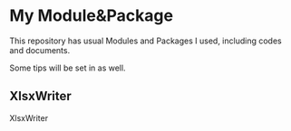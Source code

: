 # My Module&Package
This repository has usual Modules and Packages I used, including codes and documents.

Some tips will be set in as well.

## XlsxWriter
<a herf="https://xlsxwriter.readthedocs.io/index.html" target="_blank">XlsxWriter</a>
